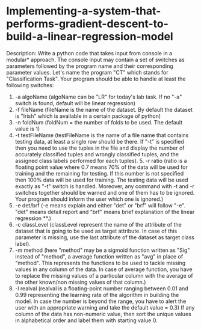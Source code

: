 # Implementing-a-system-that-performs-gradient-descent-to-build-a-linear-regression-model
Description: Write a python code that takes input from console in a modular* approach. The console input may contain a set of switches as parameters followed by the program name and their corresponding parameter values. Let's name the program "CT" which stands for "Classification Task". Your program should be able to handle at least the following switches:  
1. -a algoName (algoName can be "LR" for today's lab task. If no "-a" switch is found, default will be linear regression) 
2. -f fileName (fileName is the name of the dataset. By default the dataset is "Irish" which is available in a certain package of python) 
3. -n foldNum (foldNum = the number of folds to be used. The default value is 1) 
4. -t testFileName (testFileName is the name of a file name that contains testing data, at least a single row should be there. If "-t" is specified then you need to use the tuples in the file and display the number of accurately classified tuples and wrongly classified tuples, and the assigned class labels performed for each tuples).  5. -r ratio (ratio is a floating point value where 0.7 means 70% of the data will be used for training and the remaining for testing. If this number is not specified then 100% data will be used for training. The testing data will be used exactly as "-t" switch is handled. Moreover, any command with -t and -r switches together should be warned and one of them has to be ignored. Your program should inform the user which one is ignored.) 
6. -e det/brf (-e means explain and either "det" or "brf" will follow "-e". "det" means detail report and "brf" means brief explanation of the linear regression **.) 
7. -c classLevel (classLevel represent the name of the attribute of the dataset that is going to be used as target attribute. In case of this parameter is missing, use the last attribute of the dataset as target class label). 
8. -m method (here "method" may be a sigmoid function written as "Sig" instead of "method", a average function written as "avg" in place of "method". This represents the functions to be used to tackle missing values in any column of the data. In case of average function, you have to replace the missing values of a particular column with the average of the other known/non missing values of that column.) 
9. -l realval (realval is a floating-point number ranging between 0.01 and 0.99 representing the learning rate of the algorithm in building the model. In case the number is beyond the range, you have to alert the user with an appropriate warning and take the default value = 0.3)   If any column of the data has non-numeric value, then sort the unique values in alphabetical order and label them with starting value 0.
